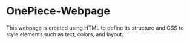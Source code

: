 # OnePiece-Webpage
This webpage is created using HTML to define its structure and CSS to style elements such as text, colors, and layout.
